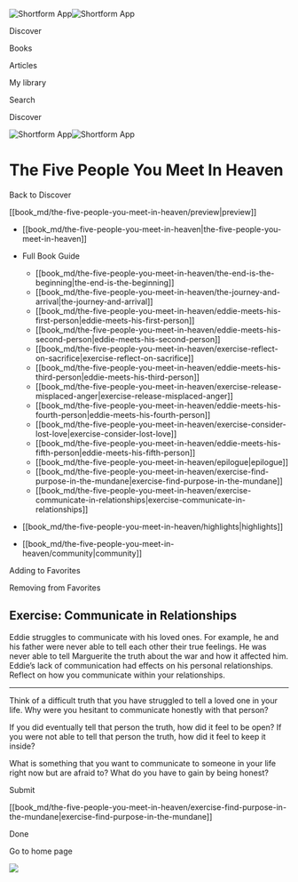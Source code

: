 ![Shortform App](/img/logo.36a2399e.svg)![Shortform App](/img/logo-dark.70c1b072.svg)

Discover

Books

Articles

My library

Search

Discover

![Shortform App](/img/logo.36a2399e.svg)![Shortform App](/img/logo-dark.70c1b072.svg)

# The Five People You Meet In Heaven

Back to Discover

[[book_md/the-five-people-you-meet-in-heaven/preview|preview]]

  * [[book_md/the-five-people-you-meet-in-heaven|the-five-people-you-meet-in-heaven]]
  * Full Book Guide

    * [[book_md/the-five-people-you-meet-in-heaven/the-end-is-the-beginning|the-end-is-the-beginning]]
    * [[book_md/the-five-people-you-meet-in-heaven/the-journey-and-arrival|the-journey-and-arrival]]
    * [[book_md/the-five-people-you-meet-in-heaven/eddie-meets-his-first-person|eddie-meets-his-first-person]]
    * [[book_md/the-five-people-you-meet-in-heaven/eddie-meets-his-second-person|eddie-meets-his-second-person]]
    * [[book_md/the-five-people-you-meet-in-heaven/exercise-reflect-on-sacrifice|exercise-reflect-on-sacrifice]]
    * [[book_md/the-five-people-you-meet-in-heaven/eddie-meets-his-third-person|eddie-meets-his-third-person]]
    * [[book_md/the-five-people-you-meet-in-heaven/exercise-release-misplaced-anger|exercise-release-misplaced-anger]]
    * [[book_md/the-five-people-you-meet-in-heaven/eddie-meets-his-fourth-person|eddie-meets-his-fourth-person]]
    * [[book_md/the-five-people-you-meet-in-heaven/exercise-consider-lost-love|exercise-consider-lost-love]]
    * [[book_md/the-five-people-you-meet-in-heaven/eddie-meets-his-fifth-person|eddie-meets-his-fifth-person]]
    * [[book_md/the-five-people-you-meet-in-heaven/epilogue|epilogue]]
    * [[book_md/the-five-people-you-meet-in-heaven/exercise-find-purpose-in-the-mundane|exercise-find-purpose-in-the-mundane]]
    * [[book_md/the-five-people-you-meet-in-heaven/exercise-communicate-in-relationships|exercise-communicate-in-relationships]]
  * [[book_md/the-five-people-you-meet-in-heaven/highlights|highlights]]
  * [[book_md/the-five-people-you-meet-in-heaven/community|community]]



Adding to Favorites 

Removing from Favorites 

## Exercise: Communicate in Relationships

Eddie struggles to communicate with his loved ones. For example, he and his father were never able to tell each other their true feelings. He was never able to tell Marguerite the truth about the war and how it affected him. Eddie’s lack of communication had effects on his personal relationships. Reflect on how you communicate within your relationships.

* * *

Think of a difficult truth that you have struggled to tell a loved one in your life. Why were you hesitant to communicate honestly with that person?

If you did eventually tell that person the truth, how did it feel to be open? If you were not able to tell that person the truth, how did it feel to keep it inside?

What is something that you want to communicate to someone in your life right now but are afraid to? What do you have to gain by being honest?

Submit 

[[book_md/the-five-people-you-meet-in-heaven/exercise-find-purpose-in-the-mundane|exercise-find-purpose-in-the-mundane]]

Done

Go to home page 

![](https://bat.bing.com/action/0?ti=56018282&Ver=2&mid=9b28b1f0-2569-4101-9986-bb15990ac98b&sid=1711133063fa11eebdec89a8b8ae3bbc&vid=171147a063fa11eea7440fcfeb230d96&vids=0&msclkid=N&pi=0&lg=en-US&sw=800&sh=600&sc=24&nwd=1&tl=Shortform%20%7C%20Book&p=https%3A%2F%2Fwww.shortform.com%2Fapp%2Fbook%2Fthe-five-people-you-meet-in-heaven%2Fexercise-communicate-in-relationships&r=&lt=303&evt=pageLoad&sv=1&rn=778404)
